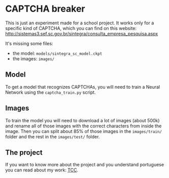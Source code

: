 # CAPTCHA breaker

This is just an experiment made for a school project.
It works only for a specific kind of CAPTCHA, which you
can find on this website: http://sistemas3.sef.sc.gov.br/sintegra/consulta_empresa_pesquisa.aspx

It's missing some files:

 - the model: `models/sintegra_sc_model.ckpt`
 - the images: `images/`

## Model

To get a model that recognizes CAPTCHAs, you will need to train a Neural
Network using the `captcha_train.py` script.

## Images

To train the model you will need to download a lot of images (about 500k) and
rename all of those images with the correct characters from inside the image.
Then you can split about 85% of those images in the `images/train/` folder
and the rest in the `images/test/` folder.

## The project

If you want to know more about the project and you understand portuguese you
can read about my work: [TCC](https://github.com/vitorarins/tcc).


